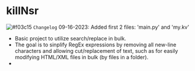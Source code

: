 # killNsr
![#f03c15](https://www.iconsdb.com/icons/download/color/f03c15/circle-16.png) `Changelog`
09-16-2023: Added first 2 files: 'main.py' and 'my.kv'

- Basic project to utilize search/replace in bulk.
- The goal is to sinplify RegEx expressions by removing all new-line characters and allowing cut/replacement of text, such as for easily modifying HTML/XML files in bulk (by files in a folder).
- 
